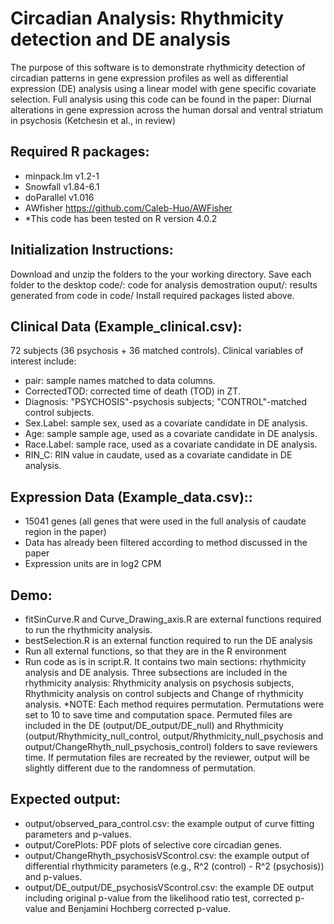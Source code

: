 # Circadian Analysis: Rhythmicity detection and DE analysis
The purpose of this software is to demonstrate rhythmicity detection of circadian patterns in gene expression profiles as well as differential expression (DE) analysis using a linear model with gene specific covariate selection. Full analysis using this code can be found in the paper: Diurnal alterations in gene expression across the human dorsal and ventral striatum in psychosis (Ketchesin et al., in review)

## Required R packages: 
- minpack.lm v1.2-1
- Snowfall v1.84-6.1
- doParallel v1.016
- AWfisher https://github.com/Caleb-Huo/AWFisher
- *This code has been tested on R version 4.0.2 

## Initialization Instructions: 
Download and unzip the folders to the your working directory. 
Save each folder to the desktop
code/: code for analysis demostration
ouput/: results generated from code in code/
Install required packages listed above.

## Clinical Data (Example_clinical.csv):
72 subjects (36 psychosis + 36 matched controls). Clinical variables of interest include:
- pair: sample names matched to data columns.
- CorrectedTOD: corrected time of death (TOD) in ZT. 
- Diagnosis: "PSYCHOSIS"-psychosis subjects; "CONTROL"-matched control subjects.
- Sex.Label: sample sex, used as a covariate candidate in DE analysis. 
- Age: sample sample age, used as a covariate candidate in DE analysis. 
- Race.Label: sample race, used as a covariate candidate in DE analysis. 
- RIN_C: RIN value in caudate, used as a covariate candidate in DE analysis. 

## Expression Data (Example_data.csv)::  
- 15041 genes (all genes that were used in the full analysis of caudate region in the paper)
- Data has already been filtered according to method discussed in the paper 
- Expression units are in log2 CPM 


## Demo:
- fitSinCurve.R and Curve_Drawing_axis.R are external functions required to run the rhythmicity analysis.
- bestSelection.R is an external function required to run the DE analysis
- Run all external functions, so that they are in the R environment
- Run code as is in script.R. It contains two main sections: rhythmicity analysis and DE analysis. Three subsections are included in the rhythmicity analysis: Rhythmicity analysis on psychosis subjects, Rhythmicity analysis on control subjects and Change of rhythmicity analysis.
*NOTE: Each method requires permutation. Permutations were set to 10 to save time and computation space. Permuted files are included in the DE (output/DE_output/DE_null) and Rhythmicity (output/Rhythmicity_null_control, output/Rhythmicity_null_psychosis and output/ChangeRhyth_null_psychosis_control) folders to save reviewers time. If permutation files are recreated by the reviewer, output will be slightly different due to the randomness of permutation.


## Expected output:
- output/observed_para_control.csv: the example output of curve fitting parameters and p-values. 
- output/CorePlots: PDF plots of selective core circadian genes.
- output/ChangeRhyth_psychosisVScontrol.csv: the example output of differential rhythmicity parameters (e.g., R^2 (control) - R^2 (psychosis)) and p-values.
- output/DE_output/DE_psychosisVScontrol.csv: the example DE output including original p-value from the likelihood ratio test, corrected p-value and Benjamini Hochberg corrected p-value.
